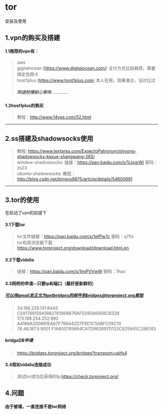# tor
安装及使用


## 1.vpn的购买及搭建   
#### 1.1推荐的vpn有：   
>aws   
gigitalocean (https://www.digitalocean.com/) 支付方式比较麻烦，需要绑定信用卡   
host1plus (https://www.host1plus.com) 本人在用，效果凑合，没对比过  
>##### 网速较慢耐心等待............
  
#### 1.2host1plus的购买  
>教程：http://www.14vps.com/52.html
-------------------------------------------------
## 2.ss搭建及shadowsocks使用
>教程: https://www.textarea.com/ExpectoPatronum/shiyong-shadowsocks-kexue-shangwang-265/  
>window-shadowsocks: 链接：https://pan.baidu.com/s/1jJogrWi 密码：zs23   
>ubuntu-shadowsocks: 教程：http://blog.csdn.net/bingyu9875/article/details/54600691
-------------------------------------------------
## 3.tor的使用
在启动了vpn的前提下
#### 3.1下载tor
>tor文件链接：https://pan.baidu.com/s/1efPw7c 密码：q75z   
>tor和其浏览器下载：https://www.torproject.org/download/download.html.en
#### 3.2下载vidalia
>链接：https://pan.baidu.com/s/1mjPVVwW 密码：1hau
#### 3.3网桥的申请--只要ip和端口（最好是新鲜的）
##### 可以用gmail发正文为getbridges的邮件到bridges@torproject.org索取 
>34.196.229.131:8443 C591748159A19B2761968B76AF0285A6958CB328  
>173.198.254.252:992 A4169A200691EA67F799442D7F6D1C508FC09C10  
>78.46.187.5:9001 F1A800765664CA7D983897D133C825945C288745
##### bridgeDB申请
>https://bridges.torproject.org/bridges?transport=obfs4
#### 3.4假如vidalia连接成功
>测试tor成功后获得的Ip:https://check.torproject.org/


## 4.问题
#### 由于被墙，一直连接不是tor网络
